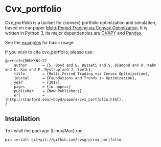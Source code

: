 Cvx_portfolio
=============

Cvx_portfolio is a toolset for (convex) portfolio optimization and simulation,
based on our paper [Multi-Period Trading via Convex Optimization](https://web.stanford.edu/~boyd/papers/cvx_portfolio.html).
It is written in Python 3, its major dependencies are [CVXPY](https://github.com/cvxgrp/cvxpy)
and [Pandas](https://github.com/pandas-dev/pandas).

See the [examples](examples/) for basic usage.

If you wish to cite cvx_portfolio, please use:
```
@article{BBDKKNS:17
    author       = {S. Boyd and E. Busseti and S. Diamond and R. Kahn and K. Koo and P. Nystrup and J. Speth},
    title        = {Multi-Period Trading via Convex Optimization},
    journal      = {Foundations and Trends in Optimization},
    year         = {2017},
    pages        = {to appear}
    publisher    = {Now Publishers}
    url          = {http://stanford.edu/~boyd/papers/cvx_portfolio.html},
}
```

Installation
------------

To install the package (Linux/Mac) run
```
pip install git+git://github.com/cvxgrp/cvx_portfolio
```
